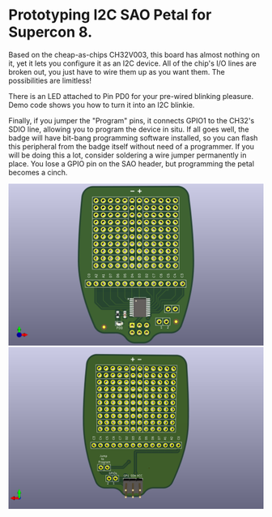 # Prototyping I2C SAO Petal for Supercon 8.  

Based on the cheap-as-chips CH32V003, this board has almost nothing on it, yet it lets you configure it as an I2C device.  All of the chip's I/O lines are broken out, you just have to wire them up as you want them.  The possibilities are limitless!  

There is an LED attached to Pin PD0 for your pre-wired blinking pleasure.  Demo code shows you how to turn it into an I2C blinkie.

Finally, if you jumper the "Program" pins, it connects GPIO1 to the CH32's SDIO line, allowing you to program the device in situ.  If all goes well, the badge will have bit-bang programming software installed, so you can flash this peripheral from the badge itself without need of a programmer.  If you will be doing this a lot, consider soldering a wire jumper permanently in place.  You lose a GPIO pin on the SAO header, but programming the petal becomes a cinch.


![front](sao_proto_front.png?raw=true)
![back](sao_proto_back.png?raw=true)
